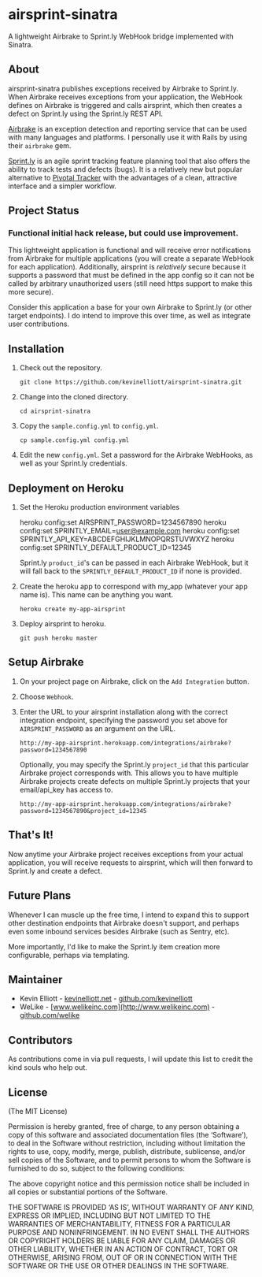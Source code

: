 # airsprint-sinatra

A lightweight Airbrake to Sprint.ly WebHook bridge implemented with Sinatra.

## About

airsprint-sinatra publishes exceptions received by Airbrake to Sprint.ly. When Airbrake receives exceptions from your application, the WebHook defines on Airbrake is triggered and calls airsprint, which then creates a defect on Sprint.ly using the Sprint.ly REST API. 

[Airbrake](http://airbrake.io) is an exception detection and reporting service that can be used with many languages and platforms. I personally use it with Rails by using their `airbrake` gem.

[Sprint.ly](http://sprint.ly) is an agile sprint tracking feature planning tool that also offers the ability to track tests and defects (bugs). It is a relatively new but popular alternative to [Pivotal Tracker](http://pivotaltracker.com) with the advantages of a clean, attractive interface and a simpler workflow.

## Project Status

### Functional initial hack release, but could use improvement.

This lightweight application is functional and will receive error notifications from Airbrake for multiple applications (you will create a separate WebHook for each application). Additionally, airsprint is *relatively* secure because it supports a password that must be defined in the app config so it can not be called by arbitrary unauthorized users (still need https support to make this more secure).

Consider this application a base for your own Airbrake to Sprint.ly (or other target endpoints). I do intend to improve this over time, as well as integrate user contributions.

## Installation

1.  Check out the repository.

    `git clone https://github.com/kevinelliott/airsprint-sinatra.git`

2.  Change into the cloned directory.

    `cd airsprint-sinatra`

3.  Copy the `sample.config.yml` to `config.yml`.

    `cp sample.config.yml config.yml`

4.  Edit the new `config.yml`. Set a password for the Airbrake WebHooks, as well as your Sprint.ly credentials.

## Deployment on Heroku

1.  Set the Heroku production environment variables

    heroku config:set AIRSPRINT_PASSWORD=1234567890
    heroku config:set SPRINTLY_EMAIL=user@example.com
    heroku config:set SPRINTLY_API_KEY=ABCDEFGHIJKLMNOPQRSTUVWXYZ
    heroku config:set SPRINTLY_DEFAULT_PRODUCT_ID=12345

    Sprint.ly `product_id`'s can be passed in each Airbrake WebHook, but it will fall back to the `SPRINTLY_DEFAULT_PRODUCT_ID` if none is provided.

2.  Create the heroku app to correspond with my_app (whatever your app name is). This name can be anything you want.

    `heroku create my-app-airsprint`

3.  Deploy airsprint to heroku.

    `git push heroku master`

## Setup Airbrake

1.  On your project page on Airbrake, click on the `Add Integration` button.

2.  Choose `Webhook`.

3.  Enter the URL to your airsprint installation along with the correct integration endpoint, specifying the password you set above for `AIRSPRINT_PASSWORD` as an argument on the URL.

    `http://my-app-airsprint.herokuapp.com/integrations/airbrake?password=1234567890`

    Optionally, you may specify the Sprint.ly `project_id` that this particular Airbrake project corresponds with. This allows you to have multiple Airbrake projects create defects on multiple Sprint.ly projects that your email/api_key has access to.

    `http://my-app-airsprint.herokuapp.com/integrations/airbrake?password=1234567890&project_id=12345`

## That's It!

Now anytime your Airbrake project receives exceptions from your actual application, you will receive requests to airsprint, which will then forward to Sprint.ly and create a defect.

## Future Plans

Whenever I can muscle up the free time, I intend to expand this to support other destination endpoints that Airbrake doesn't support, and perhaps even some inbound services besides Airbrake (such as Sentry, etc).

More importantly, I'd like to make the Sprint.ly item creation more configurable, perhaps via templating.

## Maintainer

* Kevin Elliott - [kevinelliott.net](http://kevinelliott.net) - [github.com/kevinelliott](http://github.com/kevinelliott)
* WeLike - [www.welikeinc.com](http://www.welikeinc.com) - [github.com/welike](http://github.com/welike)

## Contributors

As contributions come in via pull requests, I will update this list to credit the kind souls who help out.

## License

(The MIT License)

Permission is hereby granted, free of charge, to any person obtaining a copy of this software and associated documentation files (the ‘Software’), to deal in the Software without restriction, including without limitation the rights to use, copy, modify, merge, publish, distribute, sublicense, and/or sell copies of the Software, and to permit persons to whom the Software is furnished to do so, subject to the following conditions:

The above copyright notice and this permission notice shall be included in all copies or substantial portions of the Software.

THE SOFTWARE IS PROVIDED ‘AS IS’, WITHOUT WARRANTY OF ANY KIND, EXPRESS OR IMPLIED, INCLUDING BUT NOT LIMITED TO THE WARRANTIES OF MERCHANTABILITY, FITNESS FOR A PARTICULAR PURPOSE AND NONINFRINGEMENT. IN NO EVENT SHALL THE AUTHORS OR COPYRIGHT HOLDERS BE LIABLE FOR ANY CLAIM, DAMAGES OR OTHER LIABILITY, WHETHER IN AN ACTION OF CONTRACT, TORT OR OTHERWISE, ARISING FROM, OUT OF OR IN CONNECTION WITH THE SOFTWARE OR THE USE OR OTHER DEALINGS IN THE SOFTWARE.
